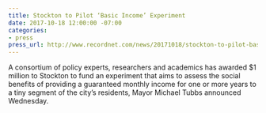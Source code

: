 ```yaml
---
title: Stockton to Pilot ‘Basic Income’ Experiment
date: 2017-10-18 12:00:00 -07:00
categories:
- press
press_url: http://www.recordnet.com/news/20171018/stockton-to-pilot-basic-income-experiment
---
```


A consortium of policy experts, researchers and academics has awarded $1 million to Stockton to fund an experiment that aims to assess the social benefits of providing a guaranteed monthly income for one or more years to a tiny segment of the city’s residents, Mayor Michael Tubbs announced Wednesday.
